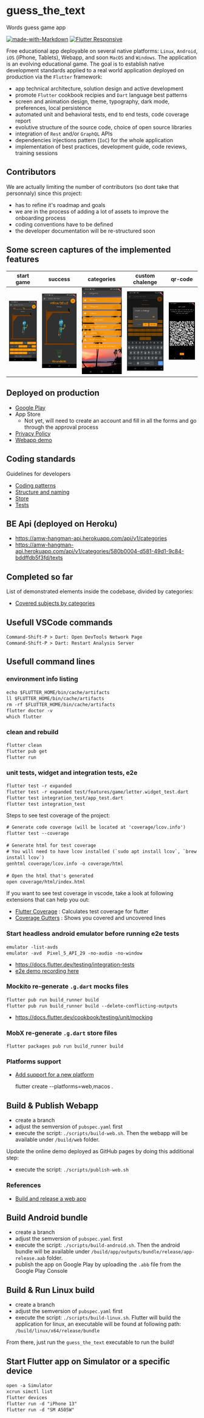 # guess_the_text

Words guess game app

[![made-with-Markdown](https://img.shields.io/badge/Made%20with-Flutter-1389FD.svg)](http://flutter.dev) [![Flutter Responsive](https://img.shields.io/badge/flutter-responsive-brightgreen.svg?style=flat-square)](https://github.com/Codelessly/ResponsiveFramework)

Free educational app deployable on several native platforms: `Linux`, `Android`, `iOS` (iPhone, Tablets), Webapp, and soon `MacOS` and `Windows`. The application is an evolving educational game. The goal is to establish native development standards applied to a real world application deployed on production via the `Flutter` framework:
- app technical architecture, solution design and active development
- promote `Flutter` cookbook recipies and `Dart` language best patterns
- screen and animation design, theme, typography, dark mode, preferences, local persistence
- automated unit and behavioral tests, end to end tests, code coverage report
- evolutive structure of the source code, choice of open source libraries
- integration of `Rest` and/or `GraphQL` APIs
- dependencies injections pattern (`IoC`) for the whole application
- implementation of best practices, development guide, code reviews, training sessions

## Contributors

We are actually limiting the number of contributors (so dont take that personnaly) since this project:
- has to refine it's roadmap and goals
- we are in the process of adding a lot of assets to improve the onboarding process
- coding conventions have to be defined
- the developer documentation will be re-structured soon

## Some screen captures of the implemented features

start game | success | categories | custom chalenge | qr-code
------- | ---------- | ---------- | ---------- | ----------
<img src="store-presence/guess-the-text-01.jpg" /> | <img src="store-presence/guess-the-text-02.jpg" /> | <img src="store-presence/guess-the-text-04.jpg" /> | <img src="store-presence/create-a-challenge.jpg" /> | <img src="store-presence/qr-code-display.jpg" />


## Deployed on production

- [Google Play](https://play.google.com/store/apps/details?id=com.amwebexpert.app.guessthetext.guess_the_text)
- App Store
  - Not yet, will need to create an account and fill in all the forms and go through the approval process
- [Privacy Policy](https://amw-hangman-api.herokuapp.com/privacy-policy.html)
- [Webapp demo](https://amwebexpert.github.io/guess_the_text/)

## Coding standards

Guidelines for developers

* [Coding patterns](docs/sections/coding-standards/patterns.md)
* [Structure and naming](docs/sections/coding-standards/naming.md)
* [Store](docs/sections/coding-standards/store.md)
* [Tests](docs/sections/coding-standards/tests.md)

## BE Api (deployed on Heroku)

- https://amw-hangman-api.herokuapp.com/api/v1/categories
- https://amw-hangman-api.herokuapp.com/api/v1/categories/580b0004-d581-49d1-9c84-bddffdb5f3fd/texts


## Completed so far

List of demonstrated elements inside the codebase, divided by categories:

- [Covered subjects by categories](docs/sections/completed-subjects.md)


## Usefull VSCode commands

    Command-Shift-P > Dart: Open DevTools Network Page
    Command-Shift-P > Dart: Restart Analysis Server

## Usefull command lines

### environment info listing

    echo $FLUTTER_HOME/bin/cache/artifacts
    ll $FLUTTER_HOME/bin/cache/artifacts
    rm -rf $FLUTTER_HOME/bin/cache/artifacts
    flutter doctor -v
    which flutter

### clean and rebuild

    flutter clean
    flutter pub get
    flutter run

### unit tests, widget and integration tests, e2e

    flutter test -r expanded
    flutter test -r expanded test/features/game/letter.widget_test.dart
    flutter test integration_test/app_test.dart
    flutter test integration_test

Steps to see test coverage of the project:

    # Generate code coverage (will be located at 'coverage/lcov.info')
    flutter test --coverage

    # Generate html for test coverage
    # You will need to have lcov installed (`sudo apt install lcov`, `brew install lcov`)
    genhtml coverage/lcov.info -o coverage/html

    # Open the html that's generated
    open coverage/html/index.html

If you want to see test coverage in vscode, take a look at following extensions that can help you out:
- [Flutter Coverage](https://marketplace.visualstudio.com/items?itemName=Flutterando.flutter-coverage) : Calculates test coverage for flutter
- [Coverage Gutters](https://marketplace.visualstudio.com/items?itemName=ryanluker.vscode-coverage-gutters) : Shows you covered and uncovered lines

### Start headless android emulator before running e2e tests

    emulator -list-avds
    emulator -avd  Pixel_5_API_29 -no-audio -no-window

- https://docs.flutter.dev/testing/integration-tests
- [e2e demo recording here](docs/sections/training/recordings/e2e-tests-demo-flutter.mov)


### Mockito re-generate `.g.dart` mocks files

    flutter pub run build_runner build
    flutter pub run build_runner build --delete-conflicting-outputs

- https://docs.flutter.dev/cookbook/testing/unit/mocking


### MobX re-generate `.g.dart` store files

    flutter packages pub run build_runner build

### Platforms support

- [Add support for a new platform](https://stackoverflow.com/a/66214067/704681)

    flutter create --platforms=web,macos .

## Build & Publish Webapp

- create a branch
- adjust the semversion of `pubspec.yaml` first
- execute the script: `./scripts/build-web.sh`. Then the webapp will be available under `/build/web` folder.

Update the online demo deployed as GitHub pages by doing this additional step:

- execute the script: `./scripts/publish-web.sh`

### References

- [Build and release a web app](https://docs.flutter.dev/deployment/web)

## Build Android bundle

- create a branch
- adjust the semversion of `pubspec.yaml` first
- execute the script: `./scripts/build-android.sh`. Then the android bundle will be available under `/build/app/outputs/bundle/release/app-release.aab` folder.
- publish the app on Google Play by uploading the `.abb` file from the Google Play Console

## Build & Run Linux build

- create a branch
- adjust the semversion of `pubspec.yaml` first
- execute the script: `./scripts/build-linux.sh`. Flutter will build the application for linux, an executable will be found at following path: `/build/linux/x64/release/bundle`

From there, just run the `guess_the_text` executable to run the build!

## Start Flutter app on Simulator or a specific device

    open -a Simulator
    xcrun simctl list
    flutter devices
    flutter run -d "iPhone 13"
    flutter run -d "SM A505W"

